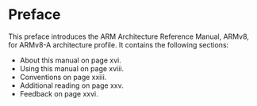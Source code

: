 # Preface

This preface introduces the ARM Architecture Reference Manual, ARMv8, for ARMv8-A architecture profile. It
contains the following sections:

 * About this manual on page xvi.
 * Using this manual on page xviii.
 * Conventions on page xxiii.
 * Additional reading on page xxv.
 * Feedback on page xxvi.

